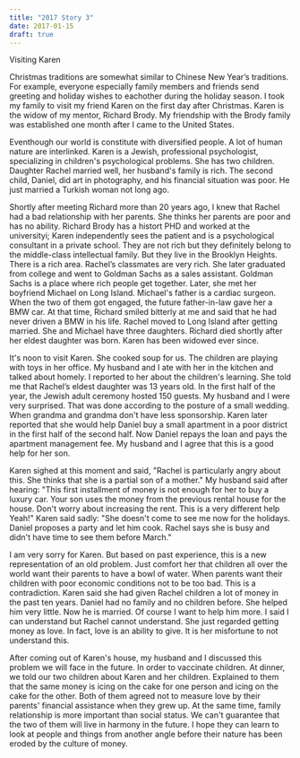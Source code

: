 ```yaml
---
title: "2017 Story 3"
date: 2017-01-15
draft: true
---
```


Visiting Karen

Christmas traditions are somewhat similar to Chinese New Year’s traditions. For example, everyone especially family members and friends send greeting and holiday wishes to eachother during the holiday season. I took my family to visit my friend Karen on the first day after Christmas. Karen is the widow of my mentor, Richard Brody. My friendship with the Brody family was established one month after  I came to the United States.

Eventhough our world is constitute with diversified people. A lot of human nature are interlinked. Karen is a Jewish, professional psychologist, specializing in children's psychological problems. She has two children. Daughter Rachel married well, her husband's family is rich. The second child, Daniel, did art in photography, and his financial situation was poor. He just married a Turkish woman not long ago.

Shortly after meeting Richard more than 20 years ago, I knew that Rachel had a bad relationship with her parents. She thinks her parents are poor and has no ability. Richard Brody has a histort PHD and worked at the universityi; Karen independently sees the patient and is a psychological consultant in a private school. They are not rich but they definitely belong to the middle-class intellectual family. But they live in the Brooklyn Heights. There is a rich area. Rachel’s classmates are very rich. She later graduated from college and went to Goldman Sachs as a sales assistant. Goldman Sachs is a place where rich people get together. Later, she met her boyfriend Michael on Long Island. Michael's father is a cardiac surgeon. When the two of them got engaged, the future father-in-law gave her a BMW car. At that time, Richard smiled bitterly at me and said that he had never driven a BMW in his life. Rachel moved to Long Island after getting married. She and Michael have three daughters. Richard died shortly after her eldest daughter was born. Karen has been widowed ever since.

It's noon to visit Karen. She cooked soup for us. The children are playing with toys in her office. My husband and I ate with her in the kitchen and talked about homely. I reported to her about the children's learning. She told me that Rachel’s eldest daughter was 13 years old. In the first half of the year, the Jewish adult ceremony hosted 150 guests. My husband and I were very surprised. That was done according to the posture of a small wedding. When grandma and grandma don't have less sponsorship. Karen later reported that she would help Daniel buy a small apartment in a poor district in the first half of the second half. Now Daniel repays the loan and pays the apartment management fee. My husband and I agree that this is a good help for her son.

Karen sighed at this moment and said, "Rachel is particularly angry about this. She thinks that she is a partial son of a mother."
My husband said after hearing: "This first installment of money is not enough for her to buy a luxury car. Your son uses the money from the previous rental house for the house. Don't worry about increasing the rent. This is a very different help Yeah!"
Karen said sadly: "She doesn't come to see me now for the holidays. Daniel proposes a party and let him cook. Rachel says she is busy and didn't have time to see them before March."

I am very sorry for Karen. But based on past experience, this is a new representation of an old problem. Just comfort her that children all over the world want their parents to have a bowl of water. When parents want their children with poor economic conditions not to be too bad. This is a contradiction. Karen said she had given Rachel children a lot of money in the past ten years. Daniel had no family and no children before. She helped him very little. Now he is married. Of course I want to help him more. I said I can understand but Rachel cannot understand. She just regarded getting money as love. In fact, love is an ability to give. It is her misfortune to not understand this.

After coming out of Karen's house, my husband and I discussed this problem we will face in the future. In order to vaccinate children. At dinner, we told our two children about Karen and her children. Explained to them that the same money is icing on the cake for one person and icing on the cake for the other. Both of them agreed not to measure love by their parents' financial assistance when they grew up. At the same time, family relationship is more important than social status. We can't guarantee that the two of them will live in harmony in the future. I hope they can learn to look at people and things from another angle before their nature has been eroded by the culture of money.

